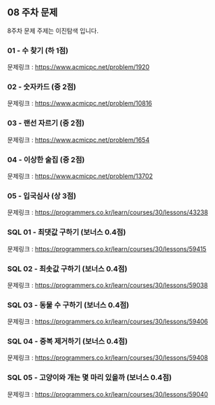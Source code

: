 ## 08 주차 문제

8주차 문제 주제는 이진탐색 입니다.

### 01 - 수 찾기 (하 1점)

문제링크 : https://www.acmicpc.net/problem/1920

### 02 - 숫자카드 (중 2점)

문제링크 : https://www.acmicpc.net/problem/10816

### 03 - 랜선 자르기 (중 2점)

문제링크 : https://www.acmicpc.net/problem/1654

### 04 - 이상한 술집 (중 2점)

문제링크 : https://www.acmicpc.net/problem/13702

### 05 - 입국심사 (상 3점)

문제링크 : https://programmers.co.kr/learn/courses/30/lessons/43238

### SQL 01 - 최댓값 구하기 (보너스 0.4점)

문제링크 : https://programmers.co.kr/learn/courses/30/lessons/59415

### SQL 02 - 최솟값 구하기 (보너스 0.4점)

문제링크 : https://programmers.co.kr/learn/courses/30/lessons/59038

### SQL 03 - 동물 수 구하기 (보너스 0.4점)

문제링크 : https://programmers.co.kr/learn/courses/30/lessons/59406

### SQL 04 - 중복 제거하기 (보너스 0.4점)

문제링크 : https://programmers.co.kr/learn/courses/30/lessons/59408

### SQL 05 - 고양이와 개는 몇 마리 있을까 (보너스 0.4점)

문제링크 : https://programmers.co.kr/learn/courses/30/lessons/59040
